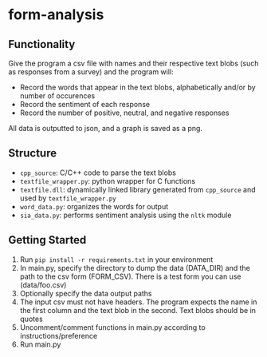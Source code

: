 # form-analysis
## Functionality
Give the program a csv file with names and their respective text blobs (such as responses from a survey) and the program will:
- Record the words that appear in the text blobs, alphabetically and/or by number of occurences
- Record the sentiment of each response
- Record the number of positive, neutral, and negative responses

All data is outputted to json, and a graph is saved as a png.
## Structure
- ```cpp_source```: C/C++ code to parse the text blobs 
- ```textfile_wrapper.py```: python wrapper for C functions
- ```textfile.dll```: dynamically linked library generated from ```cpp_source``` and used by ```textfile_wrapper.py```
- ```word_data.py```: organizes the words for output
- ```sia_data.py```: performs sentiment analysis using the ```nltk``` module
## Getting Started
1. Run ```pip install -r requirements.txt``` in your environment
2. In main.py, specify the directory to dump the data (DATA_DIR) and the path to the csv form (FORM_CSV). There is a test form you can use (data/foo.csv)
3. Optionally specify the data output paths
4. The input csv must not have headers. The program expects the name in the first column and the text blob in the second. Text blobs should be in quotes
5. Uncomment/comment functions in main.py according to instructions/preference
6. Run main.py

